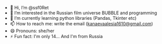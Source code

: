 - 👋 Hi, I’m @ssf0Ret
- 👀 I’m interested in the Russian film universe BUBBLE and programming
- 🌱 I’m currently learning python libraries (Pandas, Tkinter etc)
- 📫 How to reach me: write the email (kanaevaalesia1610@gmail.com)
- 😄 Pronouns: she/her
- ⚡ Fun fact: I'm only 14... And I'm from Russia

<!---
ssf0Ret/ssf0Ret is a ✨ special ✨ repository because its `README.md` (this file) appears on your GitHub profile.
You can click the Preview link to take a look at your changes.
--->
